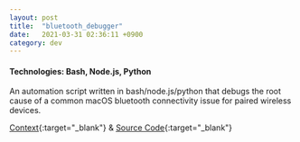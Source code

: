 ```yaml
---
layout: post
title:  "bluetooth_debugger"
date:   2021-03-31 02:36:11 +0900
category: dev
---
```

<!-- 
    placeholder for CLI execution demo!
<a href="https://github.com/jinyoungch0i/mac_bluetooth_debugger">
    <img src="{{site.base_url}}/dev/assets/images/CHANGETHIS.gif" alt='cv_tailor screenshot' width="500">
</a> -->

#### **Technologies**: Bash, Node.js, Python

An automation script written in bash/node.js/python that debugs the root cause of a common macOS bluetooth connectivity issue for paired wireless devices.

[<u>Context</u>](https://stackoverflow.com/questions/20553957/how-can-i-clear-the-corebluetooth-cache-on-macos){:target="_blank"} & [<u>Source Code</u>](https://github.com/jinyoungch0i/mac_bluetooth_debugger){:target="_blank"}
